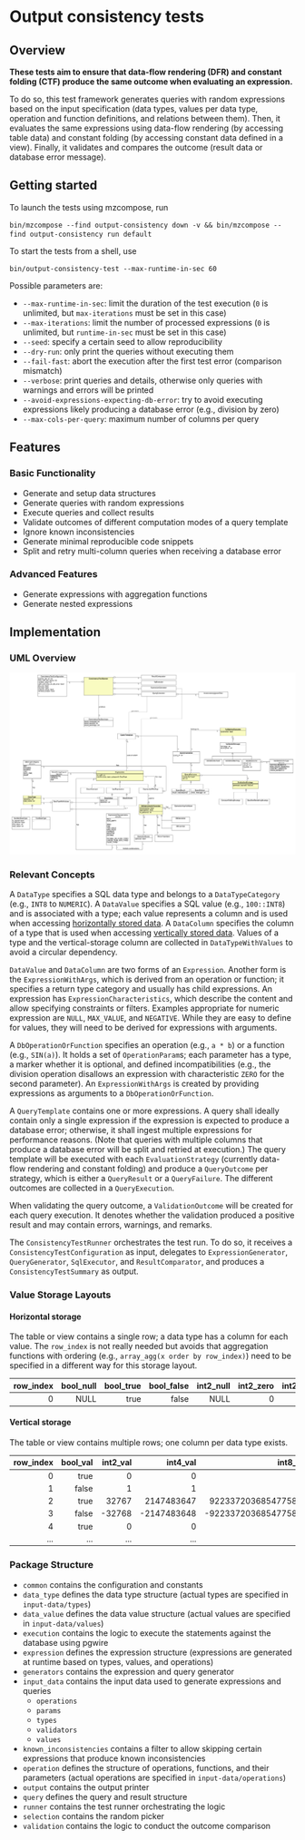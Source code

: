 # Output consistency tests

## Overview

**These tests aim to ensure that data-flow rendering (DFR) and constant folding (CTF) produce the same outcome when
evaluating an expression.**

To do so, this test framework generates queries with random expressions based on the input specification (data types,
values per data type, operation and function definitions, and relations between them). Then, it evaluates the same
expressions using data-flow rendering (by accessing table data) and constant folding (by accessing constant data
defined in a view). Finally, it validates and compares the outcome (result data or database error message).

## Getting started

To launch the tests using mzcompose, run
```
bin/mzcompose --find output-consistency down -v && bin/mzcompose --find output-consistency run default
```
To start the tests from a shell, use
```
bin/output-consistency-test --max-runtime-in-sec 60
```

Possible parameters are:
* `--max-runtime-in-sec`: limit the duration of the test execution (`0` is unlimited, but `max-iterations` must be set in
this case)
* `--max-iterations`: limit the number of processed expressions (`0` is unlimited, but `runtime-in-sec` must be set in
this case)
* `--seed`: specify a certain seed to allow reproducibility
* `--dry-run`: only print the queries without executing them
* `--fail-fast`: abort the execution after the first test error (comparison mismatch)
* `--verbose`: print queries and details, otherwise only queries with warnings and errors will be printed
* `--avoid-expressions-expecting-db-error`: try to avoid executing expressions likely producing a database error (e.g.,
division by zero)
* `--max-cols-per-query`: maximum number of columns per query

## Features

### Basic Functionality
* Generate and setup data structures
* Generate queries with random expressions
* Execute queries and collect results
* Validate outcomes of different computation modes of a query template
* Ignore known inconsistencies
* Generate minimal reproducible code snippets
* Split and retry multi-column queries when receiving a database error

### Advanced Features
* Generate expressions with aggregation functions
* Generate nested expressions

## Implementation

### UML Overview

![UML overview](../../misc/python/materialize/output_consistency/overview.png)

### Relevant Concepts

A `DataType` specifies a SQL data type and belongs to a `DataTypeCategory` (e.g., `INT8` to `NUMERIC`).
A `DataValue` specifies a SQL value (e.g., `100::INT8`) and is associated with a type; each value represents a column
and is used when accessing [horizontally stored data](#horizontal-storage).
A `DataColumn` specifies the column of a type that is used when accessing [vertically stored data](#vertical-storage).
Values of a type and the vertical-storage column are collected in `DataTypeWithValues` to avoid a circular dependency.

`DataValue` and `DataColumn` are two forms of an `Expression`. Another form is the `ExpressionWithArgs`, which is
derived from an operation or function; it specifies a return type category and usually has child expressions.
An expression has `ExpressionCharacteristics`, which describe the content and allow specifying constraints or filters.
Examples appropriate for numeric expression are `NULL`, `MAX_VALUE`, and `NEGATIVE`.
While they are easy to define for values, they will need to be derived for expressions with arguments.

A `DbOperationOrFunction` specifies an operation (e.g., `a * b`) or a function (e.g., `SIN(a)`).
It holds a set of `OperationParam`s; each parameter has a type, a marker whether it is optional, and defined
incompatibilities (e.g., the division operation disallows an expression with characteristic `ZERO` for the second
parameter).
An `ExpressionWithArgs` is created by providing expressions as arguments to a `DbOperationOrFunction`.

A `QueryTemplate` contains one or more expressions. A query shall ideally contain only a single expression if the
expression is expected to produce a database error; otherwise, it shall ingest multiple expressions for performance
reasons. (Note that queries with multiple columns that produce a database error will be split and retried at execution.)
The query template will be executed with each `EvaluationStrategy` (currently data-flow rendering and constant folding)
and produce a `QueryOutcome` per strategy, which is either a `QueryResult` or a `QueryFailure`. The different outcomes
are collected in a `QueryExecution`.

When validating the query outcome, a `ValidationOutcome` will be created for each query execution. It denotes whether
the validation produced a positive result and may contain errors, warnings, and remarks.

The `ConsistencyTestRunner` orchestrates the test run. To do so, it receives a `ConsistencyTestConfiguration` as input,
delegates to `ExpressionGenerator`, `QueryGenerator`, `SqlExecutor`, and `ResultComparator`, and produces a
`ConsistencyTestSummary` as output.

### Value Storage Layouts

#### Horizontal storage

The table or view contains a single row; a data type has a column for each value. The `row_index` is not really needed
but avoids that aggregation functions with ordering (e.g., `array_agg(x order by row_index)`) need to be specified in a
different way for this storage layout.

| row_index | bool_null | bool_true | bool_false | int2_null | int2_zero | int2_one | int2_max | int2_neg_max | int4_null |
|----------:|----------:|----------:|-----------:|----------:|----------:|---------:|---------:|-------------:|----------:|
|        0  |      NULL |      true |      false |      NULL |         0 |        1 |    32767 |       -32768 |      NULL |

#### Vertical storage

The table or view contains multiple rows; one column per data type exists.

| row_index | bool_val | int2_val |    int4_val |             int8_val | uint2_val | ... |
|----------:|---------:|---------:|------------:|---------------------:|----------:|-----|
|         0 |     true |        0 |           0 |                    0 |         0 | ... |
|         1 |    false |        1 |           1 |                    1 |         1 | ... |
|         2 |     true |    32767 |  2147483647 |  9223372036854775807 |     65535 | ... |
|         3 |    false |   -32768 | -2147483648 | -9223372036854775808 |         0 | ... |
|         4 |     true |        0 |           0 |                    0 |         0 | ... |
|       ... |      ... |      ... |         ... |                  ... |       ... | ... |

### Package Structure

* `common` contains the configuration and constants
* `data_type` defines the data type structure (actual types are specified in `input-data/types`)
* `data_value` defines the data value structure (actual values are specified in `input-data/values`)
* `execution` contains the logic to execute the statements against the database using pgwire
* `expression` defines the expression structure (expressions are generated at runtime based on types, values, and
operations)
* `generators` contains the expression and query generator
* `input_data` contains the input data used to generate expressions and queries
  * `operations`
  * `params`
  * `types`
  * `validators`
  * `values`
* `known_inconsistencies` contains a filter to allow skipping certain expressions that produce known inconsistencies
* `operation` defines the structure of operations, functions, and their parameters (actual operations are specified in
`input-data/operations`)
* `output` contains the output printer
* `query` defines the query and result structure
* `runner` contains the test runner orchestrating the logic
* `selection` contains the random picker
* `validation` contains the logic to conduct the outcome comparison
